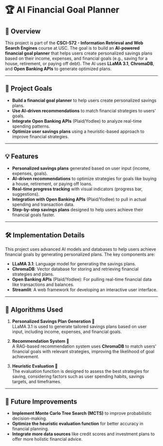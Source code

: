 # 🏆 **AI Financial Goal Planner**

## 📌 **Overview**
This project is part of the **CSCI-572 - Information Retrieval and Web Search Engines** course at USC. The goal is to build an **AI-powered financial goal planner** that helps users create personalized savings plans based on their income, expenses, and financial goals (e.g., saving for a house, retirement, or paying off debt). The AI uses **LLaMA 3.1**, **ChromaDB**, and **Open Banking APIs** to generate optimized plans.

---

## 🎯 **Project Goals**

- **Build a financial goal planner** to help users create personalized savings plans.
- **Use AI-driven recommendations** to match financial strategies to users' goals.
- **Integrate Open Banking APIs** (Plaid/Yodlee) to analyze real-time spending patterns.
- **Optimize user savings plans** using a heuristic-based approach to improve financial strategies.

---

## 💡 **Features**

- **Personalized savings plans** generated based on user input (income, expenses, goals).
- **AI-driven recommendations** to optimize strategies for goals like buying a house, retirement, or paying off loans.
- **Real-time progress tracking** with visual indicators (progress bar, suggestions).
- **Integration with Open Banking APIs** (Plaid/Yodlee) to pull in actual spending and transaction data.
- **Step-by-step savings plans** designed to help users achieve their financial goals faster.

---

## 🛠️ **Implementation Details**

This project uses advanced AI models and databases to help users achieve financial goals by generating personalized plans. The key components are:

- **LLaMA 3.1**: Language model for generating the savings plans.
- **ChromaDB**: Vector database for storing and retrieving financial strategies and plans.
- **Open Banking APIs** (Plaid/Yodlee): For pulling real-time financial data like transactions and balances.
- **Streamlit**: A web framework for developing an interactive user interface.

---

## 🧠 **Algorithms Used**

1. **Personalized Savings Plan Generation 🤖**  
   LLaMA 3.1 is used to generate tailored savings plans based on user input, including income, expenses, and financial goals.

2. **Recommendation System 🧠**  
   A RAG-based recommendation system uses **ChromaDB** to match users' financial goals with relevant strategies, improving the likelihood of goal achievement.

3. **Heuristic Evaluation 🎯**  
   The evaluation function is designed to assess the best strategies for saving, considering factors such as user spending habits, savings targets, and timeframes.

---

## 📌 **Future Improvements**

- **Implement Monte Carlo Tree Search (MCTS)** to improve probabilistic decision-making.
- **Optimize the heuristic evaluation function** for better accuracy in financial planning.
- **Integrate more data sources** like credit scores and investment plans to offer more holistic financial advice.
